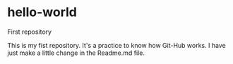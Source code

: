 # hello-world
First repository

This is my fist repository. It's a practice to know how Git-Hub works.
I have just make a little change in the Readme.md file.
